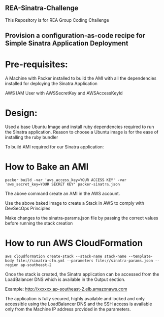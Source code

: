 ## REA-Sinatra-Challenge
This Repository is for REA Group Coding Challenge

## Provision a configuration-as-code recipe for Simple Sinatra Application Deployment

# Pre-requisites:
A Machine with Packer installed to build the AMI with all the dependencies installed for deploying the Sinatra Application

AWS IAM User with AWSSecretKey and AWSAccessKeyId

# Design:
Used a base Ubuntu Image and install ruby dependencies required to run the Sinatra application. Reason to choose a Ubuntu image is for the ease of installing the ruby bundler

To build AMI required for our Sinatra application:

# How to Bake an AMI
```
packer build -var 'aws_access_key=YOUR ACCESS KEY' -var 'aws_secret_key=YOUR SECRET KEY' packer-sinatra.json
```

The above command create an AMI in the AWS account.

Use the above baked image to create a Stack in AWS to comply with DevSecOps Principles

Make changes to the sinatra-params.json file by passing the correct values before running the stack creation

# How to run AWS CloudFormation
```
aws cloudformation create-stack --stack-name stack-name --template-body file://sinatra-cfn.yml --parameters file://sinatra-params.json --region ap-southeast-2
```

Once the stack is created, the Sinatra application can be accessed from the LoadBalancer DNS which is available in the Output section.

Example:
http://xxxxxx.ap-southeast-2.elb.amazonaws.com

The application is fully secured, highly available and locked  and only accessible using the LoadBalancer DNS and the SSH access is available only from the Machine IP address provided in the parameters.
